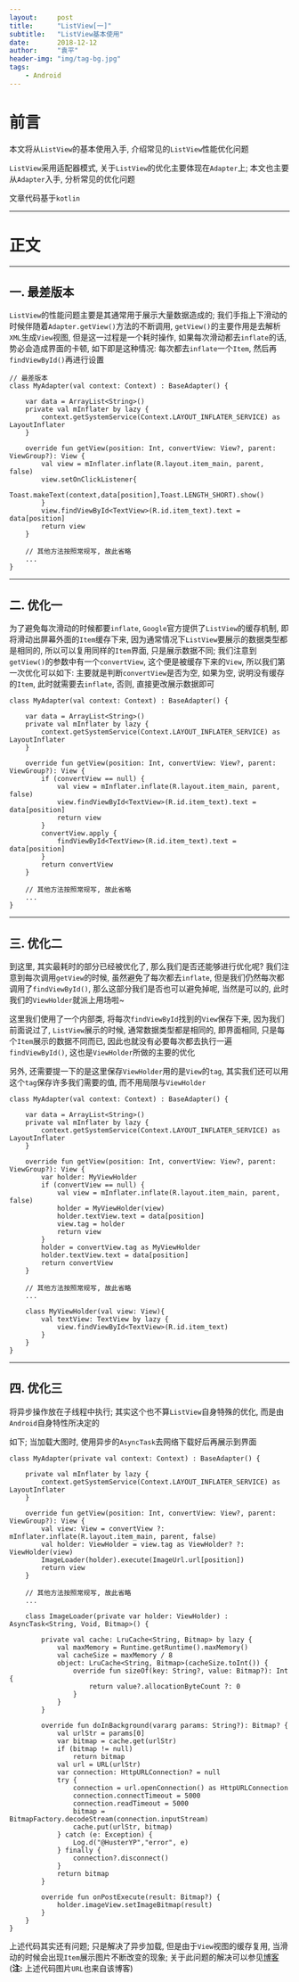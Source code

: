 ```yaml
---
layout:     post
title:      "ListView[一]"
subtitle:   "ListView基本使用"
date:       2018-12-12
author:     "袁平"
header-img: "img/tag-bg.jpg"
tags:
    - Android
---
```


# 前言

本文将从`ListView`的基本使用入手, 介绍常见的`ListView`性能优化问题

`ListView`采用适配器模式, 关于`ListView`的优化主要体现在`Adapter`上; 本文也主要从`Adapter`入手, 分析常见的优化问题

文章代码基于`kotlin`

-----------

# 正文

-------------


## 一. 最差版本

`ListView`的性能问题主要是其通常用于展示大量数据造成的; 我们手指上下滑动的时候伴随着`Adapter.getView()`方法的不断调用, `getView()`的主要作用是去解析`XML`生成`View`视图, 但是这一过程是一个耗时操作, 如果每次滑动都去`inflate`的话, 势必会造成界面的卡顿, 如下即是这种情况: 每次都去`inflate`一个`Item`, 然后再`findViewById()`再进行设置

```
// 最差版本
class MyAdapter(val context: Context) : BaseAdapter() {

    var data = ArrayList<String>()
    private val mInflater by lazy {
        context.getSystemService(Context.LAYOUT_INFLATER_SERVICE) as LayoutInflater
    }

    override fun getView(position: Int, convertView: View?, parent: ViewGroup?): View {
        val view = mInflater.inflate(R.layout.item_main, parent, false)
        view.setOnClickListener{
            Toast.makeText(context,data[position],Toast.LENGTH_SHORT).show()
        }
        view.findViewById<TextView>(R.id.item_text).text = data[position]
        return view
    }

    // 其他方法按照常规写, 故此省略
    ...
}
```

----------------

## 二. 优化一

为了避免每次滑动的时候都要`inflate`, `Google`官方提供了`ListView`的缓存机制, 即将滑动出屏幕外面的`Item`缓存下来, 因为通常情况下`ListView`要展示的数据类型都是相同的, 所以可以复用同样的`Item`界面, 只是展示数据不同; 我们注意到`getView()`的参数中有一个`convertView`, 这个便是被缓存下来的`View`, 所以我们第一次优化可以如下: 主要就是判断`convertView`是否为空, 如果为空, 说明没有缓存的`Item`, 此时就需要去`inflate`, 否则, 直接更改展示数据即可

```
class MyAdapter(val context: Context) : BaseAdapter() {

    var data = ArrayList<String>()
    private val mInflater by lazy {
        context.getSystemService(Context.LAYOUT_INFLATER_SERVICE) as LayoutInflater
    }

    override fun getView(position: Int, convertView: View?, parent: ViewGroup?): View {
        if (convertView == null) {
            val view = mInflater.inflate(R.layout.item_main, parent, false)
            view.findViewById<TextView>(R.id.item_text).text = data[position]
            return view
        }
        convertView.apply {
            findViewById<TextView>(R.id.item_text).text = data[position]
        }
        return convertView
    }

    // 其他方法按照常规写, 故此省略
    ...
}
```

-----------------

## 三. 优化二

到这里, 其实最耗时的部分已经被优化了, 那么我们是否还能够进行优化呢? 我们注意到每次调用`getView`的时候, 虽然避免了每次都去`inflate`, 但是我们仍然每次都调用了`findViewById()`, 那么这部分我们是否也可以避免掉呢, 当然是可以的, 此时我们的`ViewHolder`就派上用场啦~

这里我们使用了一个内部类, 将每次`findViewById`找到的`View`保存下来, 因为我们前面说过了, `ListView`展示的时候, 通常数据类型都是相同的, 即界面相同, 只是每个`Item`展示的数据不同而已, 因此也就没有必要每次都去执行一遍`findViewById()`, 这也是`ViewHolder`所做的主要的优化

另外, 还需要提一下的是这里保存`ViewHolder`用的是`View`的`tag`, 其实我们还可以用这个`tag`保存许多我们需要的值, 而不用局限与`ViewHolder`

```
class MyAdapter(val context: Context) : BaseAdapter() {

    var data = ArrayList<String>()
    private val mInflater by lazy {
        context.getSystemService(Context.LAYOUT_INFLATER_SERVICE) as LayoutInflater
    }

    override fun getView(position: Int, convertView: View?, parent: ViewGroup?): View {
        var holder: MyViewHolder
        if (convertView == null) {
            val view = mInflater.inflate(R.layout.item_main, parent, false)
            holder = MyViewHolder(view)
            holder.textView.text = data[position]
            view.tag = holder
            return view
        }
        holder = convertView.tag as MyViewHolder
        holder.textView.text = data[position]
        return convertView
    }
    
    // 其他方法按照常规写, 故此省略
    ...

    class MyViewHolder(val view: View){
        val textView: TextView by lazy {
            view.findViewById<TextView>(R.id.item_text)
        }
    }
}
```

----------------

## 四. 优化三

将异步操作放在子线程中执行; 其实这个也不算`ListView`自身特殊的优化, 而是由`Android`自身特性所决定的

如下; 当加载大图时, 使用异步的`AsyncTask`去网络下载好后再展示到界面

```
class MyAdapter(private val context: Context) : BaseAdapter() {

    private val mInflater by lazy {
        context.getSystemService(Context.LAYOUT_INFLATER_SERVICE) as LayoutInflater
    }

    override fun getView(position: Int, convertView: View?, parent: ViewGroup?): View {
        val view: View = convertView ?: mInflater.inflate(R.layout.item_main, parent, false)
        val holder: ViewHolder = view.tag as ViewHolder? ?: ViewHolder(view)
        ImageLoader(holder).execute(ImageUrl.url[position])
        return view
    }

    // 其他方法按照常规写, 故此省略
    ...

    class ImageLoader(private var holder: ViewHolder) : AsyncTask<String, Void, Bitmap>() {

        private val cache: LruCache<String, Bitmap> by lazy {
            val maxMemory = Runtime.getRuntime().maxMemory()
            val cacheSize = maxMemory / 8
            object: LruCache<String, Bitmap>(cacheSize.toInt()) {
                override fun sizeOf(key: String?, value: Bitmap?): Int {
                    return value?.allocationByteCount ?: 0
                }
            }
        }

        override fun doInBackground(vararg params: String?): Bitmap? {
            val urlStr = params[0]
            var bitmap = cache.get(urlStr)
            if (bitmap != null)
                return bitmap
            val url = URL(urlStr)
            var connection: HttpURLConnection? = null
            try {
                connection = url.openConnection() as HttpURLConnection
                connection.connectTimeout = 5000
                connection.readTimeout = 5000
                bitmap = BitmapFactory.decodeStream(connection.inputStream)
                cache.put(urlStr, bitmap)
            } catch (e: Exception) {
                Log.d("@HusterYP","error", e)
            } finally {
                connection?.disconnect()
            }
            return bitmap
        }

        override fun onPostExecute(result: Bitmap?) {
            holder.imageView.setImageBitmap(result)
        }
    }
}
```

上述代码其实还有问题; 只是解决了异步加载, 但是由于`View`视图的缓存复用, 当滑动的时候会出现`Item`展示图片不断改变的现象; 关于此问题的解决可以参见[博客](https://blog.csdn.net/guolin_blog/article/details/45586553) (**注:** 上述代码图片`URL`也来自该博客)
